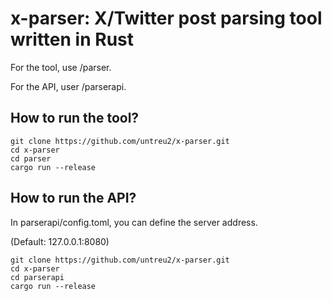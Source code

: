 # x-parser: X/Twitter post parsing tool written in Rust 

For the tool, use /parser.

For the API, user /parserapi.

## How to run the tool?

```
git clone https://github.com/untreu2/x-parser.git
cd x-parser
cd parser
cargo run --release
```

## How to run the API?

In parserapi/config.toml, you can define the server address.

(Default: 127.0.0.1:8080)

```
git clone https://github.com/untreu2/x-parser.git
cd x-parser
cd parserapi
cargo run --release
```
